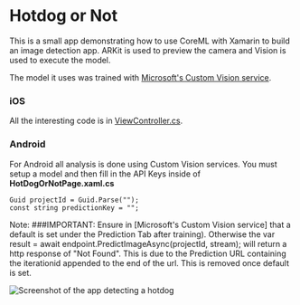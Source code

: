 # Hotdog or Not

This is a small app demonstrating how to use CoreML with Xamarin to build an image detection app. ARKit is used to preview the camera and Vision is used to execute the model.

The model it uses was trained with [Microsoft's Custom Vision service](https://www.customvision.ai).

### iOS
All the interesting code is in [ViewController.cs](HotDogOrNot/ViewController.cs).

### Android
For Android all analysis is done using Custom Vision services. You must setup a model and then fill in the API Keys inside of **HotDogOrNotPage.xaml.cs**

```
Guid projectId = Guid.Parse("");
const string predictionKey = "";
```
Note: ###IMPORTANT: Ensure in [Microsoft's Custom Vision service] that a default is set under the Prediction Tab after training). Otherwise the  var result = await endpoint.PredictImageAsync(projectId, stream);  will return a http response of "Not Found". This is due to the Prediction URL containing the iterationid appended to the end of the url. This is removed once default is set.

![Screenshot of the app detecting a hotdog](Blog/Results.jpg)
